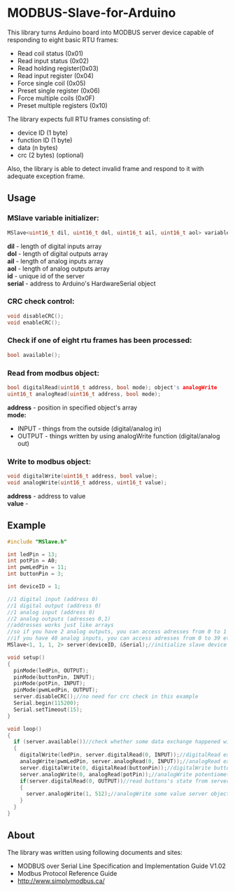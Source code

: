 # MODBUS-Slave-for-Arduino

This library turns Arduino board into MODBUS server device capable of responding to eight basic RTU frames:
+ Read coil status (0x01)
+ Read input status (0x02)
+ Read holding register(0x03)
+ Read input register (0x04)
+ Force single coil (0x05)
+ Preset single register (0x06)
+ Force multiple coils (0x0F)
+ Preset multiple registers (0x10)

The library expects full RTU frames consisting of:
+ device ID (1 byte)
+ function ID (1 byte)
+ data (n bytes)
+ crc (2 bytes) (optional)

Also, the library is able to detect invalid frame and respond to it with adequate exception frame.

## Usage
### MSlave variable initializer:
```cpp
MSlave<uint16_t dil, uint16_t dol, uint16_t ail, uint16_t aol> variableName(uint8_t id, HardwareSerial *serial);
```
**dil** - length of digital inputs array<br />
**dol** - length of digital outputs array<br />
**ail** - length of analog inputs array<br />
**aol** - length of analog outputs array<br />
**id** - unique id of the server <br />
**serial** - address to Arduino's HardwareSerial object <br />
### CRC check control:
```cpp
void disableCRC();
void enableCRC();
```
### Check if one of eight rtu frames has been processed:
```cpp
bool available();
```
### Read from modbus object:
```cpp
bool digitalRead(uint16_t address, bool mode); object's analogWrite
uint16_t analogRead(uint16_t address, bool mode); 
```
**address** - position in specified object's array <br />
**mode:** 
+ INPUT - things from the outside (digital/analog in)
+ OUTPUT - things written by using analogWrite function (digital/analog out)
### Write to modbus object:
```cpp
void digitalWrite(uint16_t address, bool value);
void analogWrite(uint16_t address, uint16_t value);
```
**address** - address to value <br />
**value** - 
## Example
```cpp
#include "MSlave.h"

int ledPin = 13;
int potPin = A0;
int pwmLedPin = 11;
int buttonPin = 3;

int deviceID = 1;

//1 digital input (address 0)
//1 digital output (address 0)
//1 analog input (address 0)
//2 analog outputs (adresses 0,1)
//addresses works just like arrays
//so if you have 2 analog outputs, you can access adresses from 0 to 1
//if you have 40 analog inputs, you can access adresses from 0 to 39 etc
MSlave<1, 1, 1, 2> server(deviceID, &Serial);//initialize slave device

void setup()
{
  pinMode(ledPin, OUTPUT);
  pinMode(buttonPin, INPUT);
  pinMode(potPin, INPUT);
  pinMode(pwmLedPin, OUTPUT);
  server.disableCRC();//no need for crc check in this example
  Serial.begin(115200);
  Serial.setTimeout(15);
}

void loop()
{
  if (server.available())//check whether some data exchange happened with this device
  {
    digitalWrite(ledPin, server.digitalRead(0, INPUT));//digitalRead external boolean data received from client devices
    analogWrite(pwmLedPin, server.analogRead(0, INPUT));//analogRead external uint16_t data received from client devices
    server.digitalWrite(0, digitalRead(buttonPin));//digitalWrite button's state to server object so it will be available to be read from clients
    server.analogWrite(0, analogRead(potPin));//analogWrite potentiometer's state to server object so it will be available to be read from clients
    if(server.digitalRead(0, OUTPUT))//read buttons's state from server object
    {
      server.analogWrite(1, 512);//analogWrite some value server object so it will be available to be read from clients
    }
  }
}
```

## About
The library was written using following documents and sites:
+ MODBUS over Serial Line Specification and Implementation Guide V1.02
+ Modbus Protocol Reference Guide
+ http://www.simplymodbus.ca/
